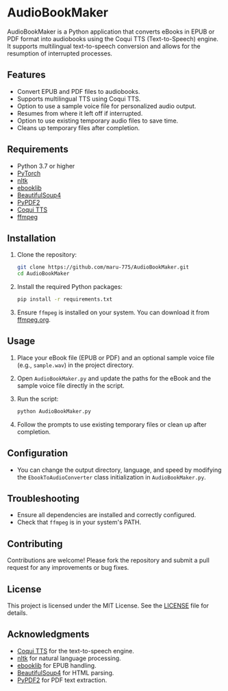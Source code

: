 # AudioBookMaker

AudioBookMaker is a Python application that converts eBooks in EPUB or PDF format into audiobooks using the Coqui TTS (Text-to-Speech) engine. It supports multilingual text-to-speech conversion and allows for the resumption of interrupted processes.

## Features

- Convert EPUB and PDF files to audiobooks.
- Supports multilingual TTS using Coqui TTS.
- Option to use a sample voice file for personalized audio output.
- Resumes from where it left off if interrupted.
- Option to use existing temporary audio files to save time.
- Cleans up temporary files after completion.

## Requirements

- Python 3.7 or higher
- [PyTorch](https://pytorch.org/get-started/locally/)
- [nltk](https://www.nltk.org/)
- [ebooklib](https://github.com/aerkalov/ebooklib)
- [BeautifulSoup4](https://www.crummy.com/software/BeautifulSoup/)
- [PyPDF2](https://pypi.org/project/PyPDF2/)
- [Coqui TTS](https://github.com/coqui-ai/TTS)
- [ffmpeg](https://ffmpeg.org/)

## Installation

1. Clone the repository:
   ```bash
   git clone https://github.com/maru-775/AudioBookMaker.git
   cd AudioBookMaker
   ```

2. Install the required Python packages:
   ```bash
   pip install -r requirements.txt
   ```

3. Ensure `ffmpeg` is installed on your system. You can download it from [ffmpeg.org](https://ffmpeg.org/download.html).

## Usage

1. Place your eBook file (EPUB or PDF) and an optional sample voice file (e.g., `sample.wav`) in the project directory.

2. Open `AudioBookMaker.py` and update the paths for the eBook and the sample voice file directly in the script.

3. Run the script:
   ```bash
   python AudioBookMaker.py
   ```

4. Follow the prompts to use existing temporary files or clean up after completion.

## Configuration

- You can change the output directory, language, and speed by modifying the `EbookToAudioConverter` class initialization in `AudioBookMaker.py`.

## Troubleshooting

- Ensure all dependencies are installed and correctly configured.
- Check that `ffmpeg` is in your system's PATH.

## Contributing

Contributions are welcome! Please fork the repository and submit a pull request for any improvements or bug fixes.

## License

This project is licensed under the MIT License. See the [LICENSE](LICENSE) file for details.

## Acknowledgments

- [Coqui TTS](https://github.com/coqui-ai/TTS) for the text-to-speech engine.
- [nltk](https://www.nltk.org/) for natural language processing.
- [ebooklib](https://github.com/aerkalov/ebooklib) for EPUB handling.
- [BeautifulSoup4](https://www.crummy.com/software/BeautifulSoup/) for HTML parsing.
- [PyPDF2](https://pypi.org/project/PyPDF2/) for PDF text extraction. 